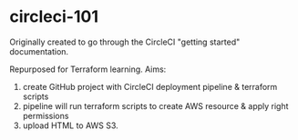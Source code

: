 # circleci-101

Originally created to go through the CircleCI "getting started" documentation.

Repurposed for Terraform learning.
Aims:
1) create GitHub project with CircleCI deployment pipeline & terraform scripts
2) pipeline will run terraform scripts to create AWS resource & apply right permissions
3) upload HTML to AWS S3.